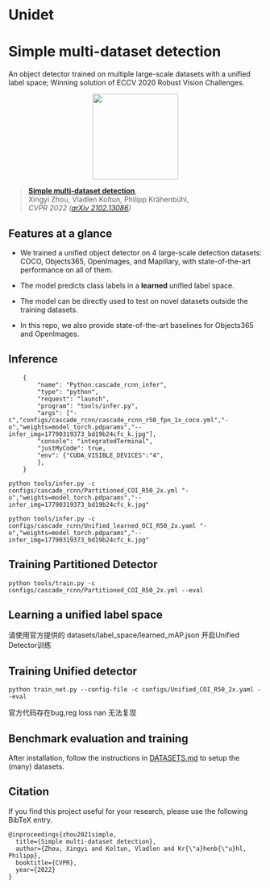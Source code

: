 # Unidet

# Simple multi-dataset detection
An object detector trained on multiple large-scale datasets with a unified label space; Winning solution of ECCV 2020 Robust Vision Challenges.

<p align="center"> <img src='docs/unidet_teaser.jpg' align="center" height="170px"> </p>

> [**Simple multi-dataset detection**](http://arxiv.org/abs/2102.13086),            
> Xingyi Zhou, Vladlen Koltun, Philipp Kr&auml;henb&uuml;hl,        
> *CVPR 2022 ([arXiv 2102.13086](http://arxiv.org/abs/2102.13086))*         

<!-- Contact: [zhouxy@cs.utexas.edu](mailto:zhouxy@cs.utexas.edu). Any questions or discussions are welcomed!  -->

## Features at a glance

- We trained a unified object detector on 4 large-scale detection datasets: COCO, Objects365, OpenImages, and Mapillary, with state-of-the-art performance on all of them.

- The model predicts class labels in a **learned** unified label space.

- The model can be directly used to test on novel datasets outside the training datasets.

- In this repo, we also provide state-of-the-art baselines for Objects365 and OpenImages.

## Inference
        {
            "name": "Python:cascade_rcnn_infer",
            "type": "python",
            "request": "launch",
            "program": "tools/infer.py",
            "args": ["-c","configs/cascade_rcnn/cascade_rcnn_r50_fpn_1x_coco.yml","-o","weights=model_torch.pdparams","--infer_img=17790319373_bd19b24cfc_k.jpg"],
            "console": "integratedTerminal",
            "justMyCode": true,
            "env": {"CUDA_VISIBLE_DEVICES":"4",
            },
        }
~~~
python tools/infer.py -c configs/cascade_rcnn/Partitioned_COI_R50_2x.yml "-o","weights=model_torch.pdparams","--infer_img=17790319373_bd19b24cfc_k.jpg"
~~~

~~~
python tools/infer.py -c configs/cascade_rcnn/Unified_learned_OCI_R50_2x.yaml "-o","weights=model_torch.pdparams","--infer_img=17790319373_bd19b24cfc_k.jpg"
~~~

## Training Partitioned Detector
~~~
python tools/train.py -c configs/cascade_rcnn/Partitioned_COI_R50_2x.yml --eval
~~~
## Learning a unified label space

请使用官方提供的 datasets/label_space/learned_mAP.json 开启Unified Detector训练
## Training Unified detector

~~~
python train_net.py --config-file -c configs/Unified_COI_R50_2x.yaml --eval
~~~
官方代码存在bug,reg loss nan 无法复现

## Benchmark evaluation and training

After installation, follow the instructions in [DATASETS.md](DATASETS.md) to setup the (many) datasets.


## Citation

If you find this project useful for your research, please use the following BibTeX entry.

    @inproceedings{zhou2021simple,
      title={Simple multi-dataset detection},
      author={Zhou, Xingyi and Koltun, Vladlen and Kr{\"a}henb{\"u}hl, Philipp},
      booktitle={CVPR},
      year={2022}
    }